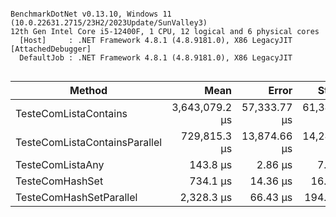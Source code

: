 ```

BenchmarkDotNet v0.13.10, Windows 11 (10.0.22631.2715/23H2/2023Update/SunValley3)
12th Gen Intel Core i5-12400F, 1 CPU, 12 logical and 6 physical cores
  [Host]     : .NET Framework 4.8.1 (4.8.9181.0), X86 LegacyJIT [AttachedDebugger]
  DefaultJob : .NET Framework 4.8.1 (4.8.9181.0), X86 LegacyJIT


```
| Method                        | Mean           | Error        | StdDev       | Rank | Gen0   | Gen1   | Allocated |
|------------------------------ |---------------:|-------------:|-------------:|-----:|-------:|-------:|----------:|
| TesteComListaContains         | 3,643,079.2 μs | 57,333.77 μs | 61,346.49 μs |    5 |      - |      - |         - |
| TesteComListaContainsParallel |   729,815.3 μs | 13,874.66 μs | 14,248.26 μs |    4 |      - |      - |  139264 B |
| TesteComListaAny              |       143.8 μs |      2.86 μs |      7.96 μs |    1 |      - |      - |      58 B |
| TesteComHashSet               |       734.1 μs |     14.36 μs |     16.54 μs |    2 |      - |      - |         - |
| TesteComHashSetParallel       |     2,328.3 μs |     66.43 μs |    194.82 μs |    3 | 7.8125 | 7.8125 |   46060 B |
